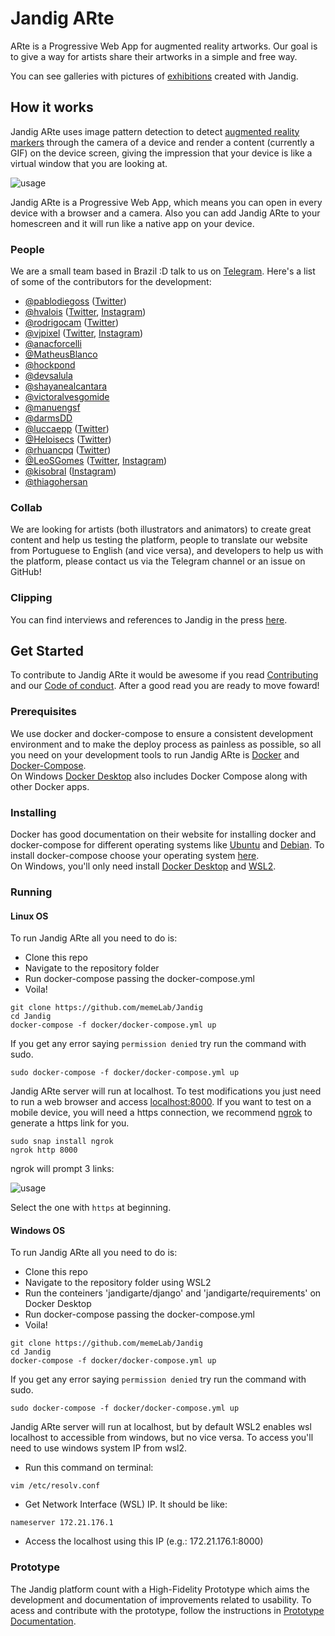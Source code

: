 # Jandig ARte
ARte is a Progressive Web App for augmented reality artworks. Our goal is to give a way for artists share their artworks in a simple and free way.

You can see galleries with pictures of [exhibitions](http://memelab.com.br/jandig/exposicoes/) created with Jandig.

## How it works
Jandig ARte uses image pattern detection to detect [augmented reality markers](https://www.kudan.eu/kudan-news/augmented-reality-fundamentals-markers/) through the camera of a device and render a content (currently a GIF) on the device screen, giving the impression that your device is like a virtual window that you are looking at.

![usage](https://user-images.githubusercontent.com/12930004/46251341-770de200-c426-11e8-9671-d870d1b9bd5d.jpg)

Jandig ARte is a Progressive Web App, which means you can open in every device with a browser and a camera. Also you can add Jandig ARte to your homescreen and it will run like a native app on your device.

### People
We are a small team based in Brazil :D talk to us on [Telegram](https://t.me/joinchat/HES_ShA6TMPP-aiHxH7thQ). Here's a list of some of the contributors for the development:
* [@pablodiegoss](https://github.com/pablodiegoss) ([Twitter](https://twitter.com/pablodiegosds))
* [@hvalois](https://github.com/hvalois) ([Twitter](https://twitter.com/hebertvalois), [Instagram](https://www.instagram.com/hebertvalois/))
* [@rodrigocam](https://github.com/rodrigocam) ([Twitter](https://twitter.com/sayadiguin))
* [@vjpixel](https://github.com/vjpixel) ([Twitter](https://twitter.com/vjpixel), [Instagram](https://instagram.com/vjpixel))
* [@anacforcelli](https://github.com/anacforcelli)
* [@MatheusBlanco](https://github.com/MatheusBlanco)
* [@hockpond](https://github.com/hockpond)
* [@devsalula](https://github.com/devsalula)
* [@shayanealcantara](https://github.com/shayanealcantara)
* [@victoralvesgomide](https://github.com/victoralvesgomide)
* [@manuengsf](https://github.com/manuengsf)
* [@darmsDD](https://github.com/darmsDD)
* [@luccaepp](https://github.com/luccaepp) ([Twitter](https://twitter.com/luccaepp))
* [@Heloisecs](https://github.com/Heloisecs) ([Twitter](https://twitter.com/heloisecullen))
* [@rhuancpq](https://github.com/Rhuancpq) ([Twitter](https://twitter.com/rhuancpq))
* [@LeoSGomes](https://github.com/LeoSilvaGomes) ([Twitter](https://twitter.com/LeoSGomes), [Instagram](https://www.instagram.com/leonardodasilvagomes/))
* [@kisobral](https://github.com/KiSobral) ([Instagram](https://www.instagram.com/hugsob/))
* [@thiagohersan](https://github.com/thiagohersan)

### Collab
We are looking for artists (both illustrators and animators) to create great content and help us testing the platform, people to translate our website from Portuguese to English (and vice versa), and developers to help us with the platform, please contact us via the Telegram channel or an issue on GitHub!

### Clipping
You can find interviews and references to Jandig in the press [here](http://memelab.com.br/jandig/clipping/).

## Get Started
To contribute to Jandig ARte it would be awesome if you read [Contributing](https://github.com/memeLab/ARte/blob/master/.github/CONTRIBUTING.md) and our [Code of conduct](https://github.com/memeLab/ARte/blob/master/.github/CODE_OF_CONDUCT.md). After a good read you are ready to move foward!

### Prerequisites
We use docker and docker-compose to ensure a consistent development environment and to make the deploy process as painless as possible, so all you need on your development tools to run Jandig ARte is [Docker](https://www.docker.com/) and [Docker-Compose](https://docs.docker.com/compose/overview/). 
<br>On Windows [Docker Desktop](https://docs.docker.com/desktop/windows/install/) also includes Docker Compose along with other Docker apps.

### Installing
Docker has good documentation on their website for installing docker and docker-compose for different operating systems like [Ubuntu](https://docs.docker.com/install/linux/docker-ce/ubuntu/) and [Debian](https://docs.docker.com/install/linux/docker-ce/debian/). To install docker-compose choose your operating system [here](https://docs.docker.com/compose/install/). <br>
On Windows, you'll only need install [Docker Desktop](https://docs.docker.com/desktop/windows/install/) and [WSL2](https://docs.docker.com/desktop/windows/install/#wsl-2-backend).

### Running

#### Linux OS
To run Jandig ARte all you need to do is:
- Clone this repo
- Navigate to the repository folder
- Run docker-compose passing the docker-compose.yml
- Voila!

```
git clone https://github.com/memeLab/Jandig
cd Jandig
docker-compose -f docker/docker-compose.yml up
```
If you get any error saying ``permission denied`` try run the command with sudo.
```
sudo docker-compose -f docker/docker-compose.yml up
```

Jandig ARte server will run at localhost. To test modifications you just need to run a web browser and access [localhost:8000](localhost:8000). If you want to test on a mobile device, you will need a https connection, we recommend [ngrok](https://www.npmjs.com/package/ngrok) to generate a https link for you.

```
sudo snap install ngrok
ngrok http 8000
```

ngrok will prompt 3 links:

![usage](https://user-images.githubusercontent.com/12930004/54871980-ab41da00-4d9b-11e9-8b80-bb1d4bec420d.png)

Select the one with `https` at beginning.

#### Windows OS

To run Jandig ARte all you need to do is:
- Clone this repo
- Navigate to the repository folder using WSL2
- Run the conteiners 'jandigarte/django' and 'jandigarte/requirements' on Docker Desktop
- Run docker-compose passing the docker-compose.yml
- Voila!

```
git clone https://github.com/memeLab/Jandig
cd Jandig
docker-compose -f docker/docker-compose.yml up
```
If you get any error saying ``permission denied`` try run the command with sudo.
```
sudo docker-compose -f docker/docker-compose.yml up
```

Jandig ARte server will run at localhost, but by default WSL2 enables wsl localhost to accessible from windows, but no vice versa. To access you'll need to use windows system IP from wsl2.

- Run this command on terminal:
```
vim /etc/resolv.conf
```
- Get Network Interface (WSL) IP. It should be like:
```
nameserver 172.21.176.1
```
- Access the localhost using this IP (e.g.: 172.21.176.1:8000)

### Prototype

The Jandig platform count with a High-Fidelity Prototype which aims the development and documentation of improvements related to usability. To acess and contribute with the prototype, follow the instructions in [Prototype Documentation]().